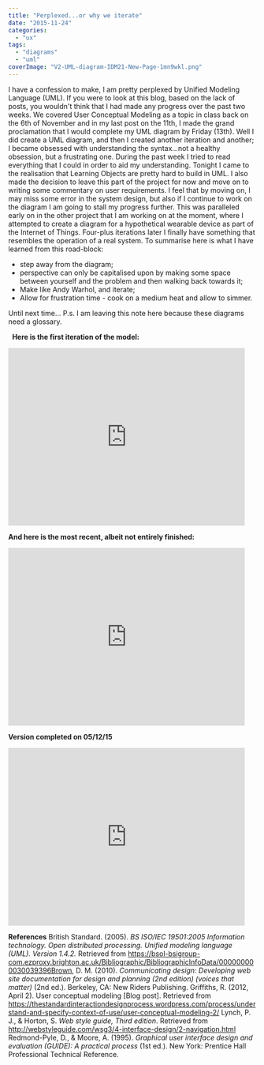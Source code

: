 ```yaml
---
title: "Perplexed...or why we iterate"
date: "2015-11-24"
categories: 
  - "ux"
tags: 
  - "diagrams"
  - "uml"
coverImage: "V2-UML-diagram-IDM21-New-Page-1mn9wkl.png"
---
```


I have a confession to make, I am pretty perplexed by Unified Modeling Language (UML). If you were to look at this blog, based on the lack of posts, you wouldn't think that I had made any progress over the past two weeks. We covered User Conceptual Modeling as a topic in class back on the 6th of November and in my last post on the 11th, I made the grand proclamation that I would complete my UML diagram by Friday (13th). Well I did create a UML diagram, and then I created another iteration and another; I became obsessed with understanding the syntax...not a healthy obsession, but a frustrating one. During the past week I tried to read everything that I could in order to aid my understanding. Tonight I came to the realisation that Learning Objects are pretty hard to build in UML. I also made the decision to leave this part of the project for now and move on to writing some commentary on user requirements. I feel that by moving on, I may miss some error in the system design, but also if I continue to work on the diagram I am going to stall my progress further. This was paralleled early on in the other project that I am working on at the moment, where I attempted to create a diagram for a hypothetical wearable device as part of the Internet of Things. Four-plus iterations later I finally have something that resembles the operation of a real system. To summarise here is what I have learned from this road-block:

- step away from the diagram;
- perspective can only be capitalised upon by making some space between yourself and the problem and then walking back towards it;
- Make like Andy Warhol, and iterate;
- Allow for frustration time - cook on a medium heat and allow to simmer.

Until next time... P.s. I am leaving this note here because these diagrams need a glossary.              

  **Here is the first iteration of the model:**

<iframe id="p7~v4GALNIke" style="width: 480px; height: 360px;" src="https://www.lucidchart.com/documents/embeddedchart/b6345c57-7a31-417d-a7c2-746b4223837f" width="300" height="150" frameborder="0" allowfullscreen="allowfullscreen"></iframe>

**And here is the most recent, albeit not entirely finished:**

<iframe id="kPawmdAxB.0z" style="width: 480px; height: 360px;" src="https://www.lucidchart.com/documents/embeddedchart/46e9f60c-1569-47c2-a69d-73e70842c14c" width="300" height="150" frameborder="0" allowfullscreen="allowfullscreen"></iframe>

**Version completed on 05/12/15**

<iframe id="AkozHq1QZaX7" style="width: 480px; height: 360px;" src="https://www.lucidchart.com/documents/embeddedchart/84a94519-0dd8-47e6-9f1b-e887b95e91f2" width="300" height="150" frameborder="0" allowfullscreen="allowfullscreen"></iframe>

**References** British Standard. (2005). _BS ISO/IEC 19501:2005 Information technology. Open distributed processing. Unified modeling language (UML). Version 1.4.2._ Retrieved from https://bsol-bsigroup-com.ezproxy.brighton.ac.uk/Bibliographic/BibliographicInfoData/000000000030039396Brown, D. M. (2010). _Communicating design: Developing web site documentation for design and planning (2nd edition) (voices that matter)_ (2nd ed.). Berkeley, CA: New Riders Publishing. Griffiths, R. (2012, April 2). User conceptual modeling \[Blog post\]. Retrieved from https://thestandardinteractiondesignprocess.wordpress.com/process/understand-and-specify-context-of-use/user-conceptual-modeling-2/ Lynch, P. J., & Horton, S. _Web style guide, Third edition_. Retrieved from http://webstyleguide.com/wsg3/4-interface-design/2-navigation.html Redmond-Pyle, D., & Moore, A. (1995). _Graphical user interface design and evaluation (GUIDE): A practical process_ (1st ed.). New York: Prentice Hall Professional Technical Reference.
